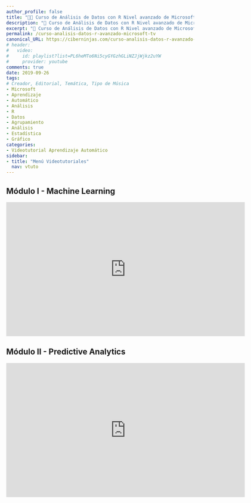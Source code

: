 ```yaml
---
author_profile: false
title: "👨‍🏫 Curso de Análisis de Datos con R Nivel avanzado de Microsoft TV"
description: "🧠 Curso de Análisis de Datos con R Nivel avanzado de Microsoft TV"
excerpt: "🧠 Curso de Análisis de Datos con R Nivel avanzado de Microsoft TV"
permalink: /curso-analisis-datos-r-avanzado-microsoft-tv
canonical_URL: https://ciberninjas.com/curso-analisis-datos-r-avanzado-microsoft-tv
# header:
#   video:
#     id: playlist?list=PL6heMTo6Ni5cyGYGzhGLiNZJjWjkz2uYW
#     provider: youtube
comments: true
date: 2019-09-26
tags:
# Creador, Editorial, Temática, Tipo de Música
- Microsoft
- Aprendizaje
- Automático
- Análisis
- R
- Datos
- Agrupamiento
- Análisis
- Estadística
- Gráfico
categories:
- Videotutorial Aprendizaje Automático
sidebar:
- title: "Menú Videotutoriales"
  nav: vtuto
---
```


## Módulo I - Machine Learning

<iframe src="https://channel9.msdn.com/Shows/Anlisis-de-Datos-con-R-Nivel-avanzado/Mdulo-I-Machine-Learning/player?format=html5" width="640" height="360" allowFullScreen frameBorder="0" title="Módulo I - Machine Learning - Microsoft Channel 9 Video"></iframe>

## Módulo II - Predictive Analytics

<iframe src="https://channel9.msdn.com/Shows/Anlisis-de-Datos-con-R-Nivel-avanzado/Mdulo-II-Predictive-Analytics/player?format=html5" width="640" height="360" allowFullScreen frameBorder="0" title="Módulo II - Predictive Analytics - Microsoft Channel 9 Video"></iframe>